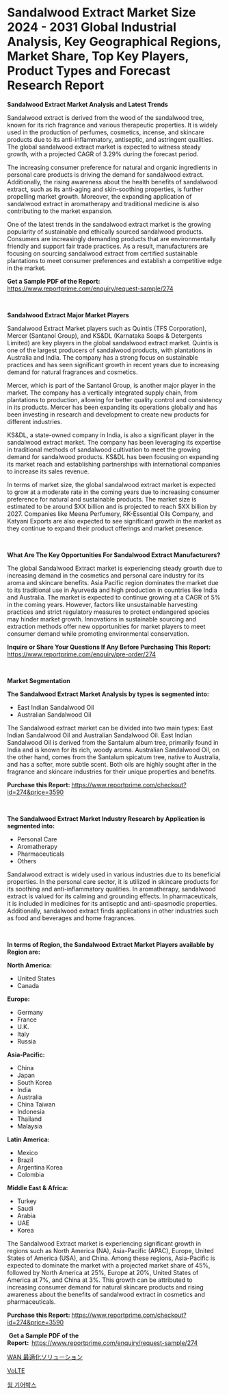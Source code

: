 <p><h1>Sandalwood Extract Market Size 2024 - 2031 Global Industrial Analysis, Key Geographical Regions, Market Share, Top Key Players, Product Types and Forecast Research Report</h1></p><p><strong>Sandalwood Extract Market Analysis and Latest Trends</strong></p>
<p><p>Sandalwood extract is derived from the wood of the sandalwood tree, known for its rich fragrance and various therapeutic properties. It is widely used in the production of perfumes, cosmetics, incense, and skincare products due to its anti-inflammatory, antiseptic, and astringent qualities. The global sandalwood extract market is expected to witness steady growth, with a projected CAGR of 3.29% during the forecast period.</p><p>The increasing consumer preference for natural and organic ingredients in personal care products is driving the demand for sandalwood extract. Additionally, the rising awareness about the health benefits of sandalwood extract, such as its anti-aging and skin-soothing properties, is further propelling market growth. Moreover, the expanding application of sandalwood extract in aromatherapy and traditional medicine is also contributing to the market expansion.</p><p>One of the latest trends in the sandalwood extract market is the growing popularity of sustainable and ethically sourced sandalwood products. Consumers are increasingly demanding products that are environmentally friendly and support fair trade practices. As a result, manufacturers are focusing on sourcing sandalwood extract from certified sustainable plantations to meet consumer preferences and establish a competitive edge in the market.</p></p>
<p><strong>Get a Sample PDF of the Report:&nbsp;</strong> <a href="https://www.reportprime.com/enquiry/request-sample/274">https://www.reportprime.com/enquiry/request-sample/274</a></p>
<p>&nbsp;</p>
<p><strong>Sandalwood Extract Major Market Players</strong></p>
<p><p>Sandalwood Extract Market players such as Quintis (TFS Corporation), Mercer (Santanol Group), and KS&DL (Karnataka Soaps & Detergents Limited) are key players in the global sandalwood extract market. Quintis is one of the largest producers of sandalwood products, with plantations in Australia and India. The company has a strong focus on sustainable practices and has seen significant growth in recent years due to increasing demand for natural fragrances and cosmetics.</p><p>Mercer, which is part of the Santanol Group, is another major player in the market. The company has a vertically integrated supply chain, from plantations to production, allowing for better quality control and consistency in its products. Mercer has been expanding its operations globally and has been investing in research and development to create new products for different industries.</p><p>KS&DL, a state-owned company in India, is also a significant player in the sandalwood extract market. The company has been leveraging its expertise in traditional methods of sandalwood cultivation to meet the growing demand for sandalwood products. KS&DL has been focusing on expanding its market reach and establishing partnerships with international companies to increase its sales revenue.</p><p>In terms of market size, the global sandalwood extract market is expected to grow at a moderate rate in the coming years due to increasing consumer preference for natural and sustainable products. The market size is estimated to be around $XX billion and is projected to reach $XX billion by 2027. Companies like Meena Perfumery, RK-Essential Oils Company, and Katyani Exports are also expected to see significant growth in the market as they continue to expand their product offerings and market presence.</p></p>
<p>&nbsp;</p>
<p><strong>What Are The Key Opportunities For Sandalwood Extract Manufacturers?</strong></p>
<p><p>The global Sandalwood Extract market is experiencing steady growth due to increasing demand in the cosmetics and personal care industry for its aroma and skincare benefits. Asia Pacific region dominates the market due to its traditional use in Ayurveda and high production in countries like India and Australia. The market is expected to continue growing at a CAGR of 5% in the coming years. However, factors like unsustainable harvesting practices and strict regulatory measures to protect endangered species may hinder market growth. Innovations in sustainable sourcing and extraction methods offer new opportunities for market players to meet consumer demand while promoting environmental conservation.</p></p>
<p><strong>Inquire or Share Your Questions If Any Before Purchasing This Report:</strong> <a href="https://www.reportprime.com/enquiry/pre-order/274">https://www.reportprime.com/enquiry/pre-order/274</a></p>
<p>&nbsp;</p>
<p><strong>Market Segmentation</strong></p>
<p><strong>The Sandalwood Extract Market Analysis by types is segmented into:</strong></p>
<p><ul><li>East Indian Sandalwood Oil</li><li>Australian Sandalwood Oil</li></ul></p>
<p><p>The Sandalwood extract market can be divided into two main types: East Indian Sandalwood Oil and Australian Sandalwood Oil. East Indian Sandalwood Oil is derived from the Santalum album tree, primarily found in India and is known for its rich, woody aroma. Australian Sandalwood Oil, on the other hand, comes from the Santalum spicatum tree, native to Australia, and has a softer, more subtle scent. Both oils are highly sought after in the fragrance and skincare industries for their unique properties and benefits.</p></p>
<p><strong>Purchase this Report:&nbsp;</strong><a href="https://www.reportprime.com/checkout?id=274&price=3590">https://www.reportprime.com/checkout?id=274&price=3590</a></p>
<p>&nbsp;</p>
<p><strong>The Sandalwood Extract Market Industry Research by Application is segmented into:</strong></p>
<p><ul><li>Personal Care</li><li>Aromatherapy</li><li>Pharmaceuticals</li><li>Others</li></ul></p>
<p><p>Sandalwood extract is widely used in various industries due to its beneficial properties. In the personal care sector, it is utilized in skincare products for its soothing and anti-inflammatory qualities. In aromatherapy, sandalwood extract is valued for its calming and grounding effects. In pharmaceuticals, it is included in medicines for its antiseptic and anti-spasmodic properties. Additionally, sandalwood extract finds applications in other industries such as food and beverages and home fragrances.</p></p>
<p>&nbsp;</p>
<p><strong>In terms of Region, the Sandalwood Extract Market Players available by Region are:</strong></p>
<p>
    <p> <strong> North America: </strong>
        <ul>
            <li>United States</li>
            <li>Canada</li>
        </ul>
        </p> 
    <p> <strong> Europe: </strong>
        <ul>
            <li>Germany</li>
            <li>France</li>
            <li>U.K.</li>
            <li>Italy</li>
            <li>Russia</li>
        </ul>
        </p> 
    <p> <strong> Asia-Pacific: </strong>
        <ul>
            <li>China</li>
            <li>Japan</li>
            <li>South Korea</li>
            <li>India</li>
            <li>Australia</li>
            <li>China Taiwan</li>
            <li>Indonesia</li>
            <li>Thailand</li>
            <li>Malaysia</li>
        </ul>
        </p> 
    <p> <strong> Latin America: </strong>
        <ul>
            <li>Mexico</li>
            <li>Brazil</li>
            <li>Argentina Korea</li>
            <li>Colombia</li>
        </ul>
        </p> 
    <p> <strong> Middle East & Africa: </strong>
        <ul>
            <li>Turkey</li>
            <li>Saudi</li>
            <li>Arabia</li>
            <li>UAE</li>
            <li>Korea</li>
        </ul>
    </p>
    </p>
<p><p>The Sandalwood Extract market is experiencing significant growth in regions such as North America (NA), Asia-Pacific (APAC), Europe, United States of America (USA), and China. Among these regions, Asia-Pacific is expected to dominate the market with a projected market share of 45%, followed by North America at 25%, Europe at 20%, United States of America at 7%, and China at 3%. This growth can be attributed to increasing consumer demand for natural skincare products and rising awareness about the benefits of sandalwood extract in cosmetics and pharmaceuticals.</p></p>
<p><strong>Purchase this Report: </strong><a href="https://www.reportprime.com/checkout?id=274&price=3590">https://www.reportprime.com/checkout?id=274&price=3590</a></p>
<p>&nbsp;<strong>Get a Sample PDF of the Report:&nbsp;&nbsp;</strong><a href="https://www.reportprime.com/enquiry/request-sample/274">https://www.reportprime.com/enquiry/request-sample/274</a></p>
<p><strong></strong></p>
<p><p><a href="https://medium.com/@horaceogisich78/wan-optimization-solutions%E3%81%AE%E5%B8%82%E5%A0%B4%E3%81%AF-%E5%B8%82%E5%A0%B4%E3%82%B7%E3%82%A7%E3%82%A2-%E5%B8%82%E5%A0%B4%E5%8B%95%E5%90%91-%E5%B8%82%E5%A0%B4%E6%88%90%E9%95%B7%E3%81%AB%E9%96%A2%E3%81%99%E3%82%8B%E6%83%85%E5%A0%B1%E3%82%92%E6%8F%90%E4%BE%9B%E3%81%97%E3%81%A6%E3%81%84%E3%81%BE%E3%81%99-d47ac73dbee4">WAN 最適化ソリューション</a></p><p><a href="https://medium.com/@rocklobster885/volte%E5%B8%82%E5%A0%B4-%E5%B8%82%E5%A0%B4%E3%82%B7%E3%82%A7%E3%82%A2-%E5%B8%82%E5%A0%B4%E5%8B%95%E5%90%91-%E3%81%8A%E3%82%88%E3%81%B3%E5%B0%86%E6%9D%A5%E3%81%AE%E6%88%90%E9%95%B7%E3%82%92%E6%8E%A2%E3%82%8B-957d079f8c50">VoLTE</a></p><p><a href="https://medium.com/@raymondietrich7892023/%EC%9B%9C-%EA%B8%B0%EC%96%B4%EB%B0%95%EC%8A%A4-%EC%8B%9C%EC%9E%A5-%EA%B7%9C%EB%AA%A8-%EB%B0%8F-%EC%8B%9C%EC%9E%A5-%EB%8F%99%ED%96%A5-%EC%82%B0%EC%97%85-%EC%A0%84%EB%B0%98%EC%A0%81%EC%9D%B8-%EA%B0%9C%EC%9A%94-2024%EB%85%84%EB%B6%80%ED%84%B0-2031%EB%85%84-8c8b697b9e87">웜 기어박스</a></p></p>